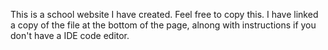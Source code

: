 This is a school website I have created. Feel free to copy this.
I have linked a copy of the file at the bottom of the page, alnong with instructions if you don't have a IDE code editor.
